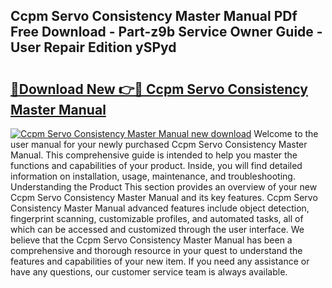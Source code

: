 ## Ccpm Servo Consistency Master Manual PDf Free Download - Part-z9b Service Owner Guide - User Repair Edition ySPyd

# <h2><a href="http://bc41055.oget.top/?id=Ccpm+Servo+Consistency+Master+Manual">🔗Download New 👉🔴 Ccpm Servo Consistency Master Manual</a></h2>

[![Ccpm Servo Consistency Master Manual new download](https://i.imgur.com/5g1atiW.png)](http://bc41055.oget.top/?id=Ccpm+Servo+Consistency+Master+Manual)
Welcome to the user manual for your newly purchased Ccpm Servo Consistency Master Manual. This comprehensive guide is intended to help you master the functions and capabilities of your product. Inside, you will find detailed information on installation, usage, maintenance, and troubleshooting. Understanding the Product This section provides an overview of your new Ccpm Servo Consistency Master Manual and its key features. Ccpm Servo Consistency Master Manual advanced features include object detection, fingerprint scanning, customizable profiles, and automated tasks, all of which can be accessed and customized through the user interface. We believe that the Ccpm Servo Consistency Master Manual has been a comprehensive and thorough resource in your quest to understand the features and capabilities of your new item. If you need any assistance or have any questions, our customer service team is always available.

